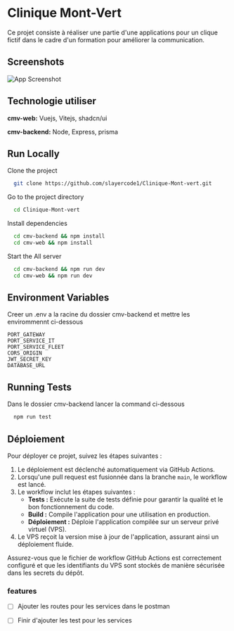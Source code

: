 # Clinique Mont-Vert

Ce projet consiste à réaliser une partie d'une applications pour un clique fictif dans le cadre d'un formation pour améliorer la communication.


## Screenshots

![App Screenshot](https://via.placeholder.com/468x300?text=App+Screenshot+Here)

## Technologie utiliser

**cmv-web:** Vuejs, Vitejs, shadcn/ui

**cmv-backend:** Node, Express, prisma


## Run Locally

Clone the project

```bash
  git clone https://github.com/slayercode1/Clinique-Mont-vert.git
```

Go to the project directory

```bash
  cd Clinique-Mont-vert
```

Install dependencies

```bash
  cd cmv-backend && npm install
  cd cmv-web && npm install
```

Start the All server

```bash
  cd cmv-backend && npm run dev
  cd cmv-web && npm run dev
```


## Environment Variables

Creer un .env a la racine du dossier cmv-backend et mettre les envirommennt ci-dessous

``PORT_GATEWAY``  
``PORT_SERVICE_IT``  
``PORT_SERVICE_FLEET``  
``CORS_ORIGIN``  
``JWT_SECRET_KEY``  
``DATABASE_URL``  


## Running Tests

Dans le dossier cmv-backend lancer la command ci-dessous

```bash
  npm run test
```


## Déploiement

Pour déployer ce projet, suivez les étapes suivantes :

1. Le déploiement est déclenché automatiquement via GitHub Actions.
2. Lorsqu'une pull request est fusionnée dans la branche `main`, le workflow est lancé.
3. Le workflow inclut les étapes suivantes :
    - **Tests :** Exécute la suite de tests définie pour garantir la qualité et le bon fonctionnement du code.
    - **Build :** Compile l'application pour une utilisation en production.
    - **Déploiement :** Déploie l'application compilée sur un serveur privé virtuel (VPS).
4. Le VPS reçoit la version mise à jour de l'application, assurant ainsi un déploiement fluide.

Assurez-vous que le fichier de workflow GitHub Actions est correctement configuré et que les identifiants du VPS sont stockés de manière sécurisée dans les secrets du dépôt.


### features

- [ ] Ajouter les routes pour les services dans le postman
- [ ] Finir d'ajouter les test pour les services

